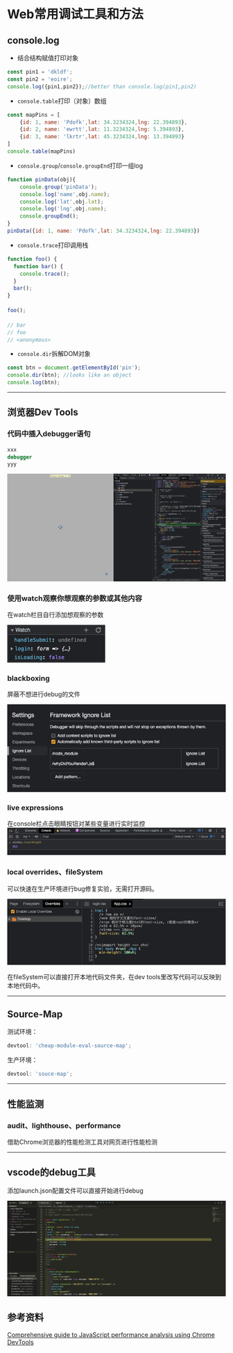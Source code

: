 # Web常用调试工具和方法

## console.log

- 结合结构赋值打印对象

```js
const pin1 = 'dkldf';
const pin2 = 'eoire';
console.log({pin1,pin2});//better than console.log(pin1,pin2)
```

- `console.table`打印（对象）数组

```js
const mapPins = [
    {id: 1, name: 'Pdofk',lat: 34.3234324,lng: 22.394893},
    {id: 2, name: 'ewrtt',lat: 11.3234324,lng: 5.394893},
    {id: 3, name: 'lkrtr',lat: 45.3234324,lng: 13.394893}
]
console.table(mapPins)
```

- `console.group`/`console.groupEnd`打印一组log

```js
function pinData(obj){
    console.group('pinData');
    console.log('name',obj.name);
    console.log('lat',obj.lat);
    console.log('lng',obj.name);
    console.groupEnd();
}
pinData({id: 1, name: 'Pdofk',lat: 34.3234324,lng: 22.394893})
```

- `console.trace`打印调用栈

```js
function foo() {
  function bar() {
    console.trace();
  }
  bar();
}

foo();

// bar
// foo
// <anonymous>
```

- `console.dir`拆解DOM对象

```js
const btn = document.getElementById('pin');
console.dir(btn); //looks like an object 
console.log(btn);
```

---

## 浏览器Dev Tools

### 代码中插入debugger语句

```js
xxx
debugger
yyy
```

![debug](./assets/debug1.png)

### 使用watch观察你想观察的参数或其他内容

在watch栏目自行添加想观察的参数

![debug](./assets/debug2.png)

### blackboxing

屏蔽不想进行debug的文件

![debug](./assets/debug3.png)

### live expressions

在console栏点击眼睛按钮对某些变量进行实时监控
![debug](./assets/debug4.png)

### local overrides、fileSystem

可以快速在生产环境进行bug修复实验，无需打开源码。

![debug](./assets/debug5.png)

在fileSystem可以直接打开本地代码文件夹，在dev tools里改写代码可以反映到本地代码中。

---

## Source-Map

测试环境：

```js
devtool: 'cheap-module-eval-source-map';
```

生产环境：

```js
devtool: 'souce-map';
```

---

## 性能监测

### audit、lighthouse、performance

借助Chrome浏览器的性能检测工具对网页进行性能检测

---

## vscode的debug工具

添加launch.json配置文件可以直接开始进行debug

![debug](./assets/debug6.png)

## 参考资料

[Comprehensive guide to JavaScript performance analysis using Chrome DevTools](https://blog.jiayihu.net/comprenhensive-guide-chrome-performance/)
